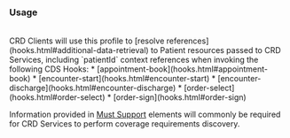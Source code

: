 <!--- Text entered into this file will appear at the top of the profiles page before the Formal Views of the profile content. -->

### Usage
<br/>
CRD Clients will use this profile to [resolve references](hooks.html#additional-data-retrieval) to Patient resources passed to CRD Services, including `patientId` context references when invoking the following CDS Hooks:
* [appointment-book](hooks.html#appointment-book)
* [encounter-start](hooks.html#encounter-start)
* [encounter-discharge](hooks.html#encounter-discharge)
* [order-select](hooks.html#order-select)
* [order-sign](hooks.html#order-sign)

Information provided in [Must Support]({{site.data.fhir.path}}profiling.html#mustsupport) elements will commonly be required for CRD Services to perform coverage requirements discovery.
<br/>
